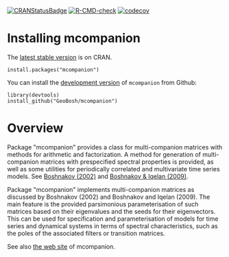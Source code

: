 [![CRANStatusBadge](http://www.r-pkg.org/badges/version/mcompanion)](https://cran.r-project.org/package=mcompanion)
[![R-CMD-check](https://github.com/GeoBosh/mcompanion/actions/workflows/R-CMD-check.yaml/badge.svg)](https://github.com/GeoBosh/mcompanion/actions/workflows/R-CMD-check.yaml)
[![codecov](https://codecov.io/gh/GeoBosh/mcompanion/branch/master/graph/badge.svg?token=8DPALQF8DY)](https://app.codecov.io/gh/GeoBosh/mcompanion)

# Installing mcompanion

The [latest stable version](https://cran.r-project.org/package=mcompanion) is on
CRAN.

    install.packages("mcompanion")

You can install the [development version](https://github.com/GeoBosh/mcompanion) of
`mcompanion` from Github:

    library(devtools)
    install_github("GeoBosh/mcompanion")


# Overview


Package "mcompanion" provides a class for multi-companion matrices with methods
for arithmetic and factorization.  A method for generation of multi-companion
matrices with prespecified spectral properties is provided, as well as some
utilities for periodically correlated and multivariate time series models. See
[Boshnakov (2002)](https://dx.doi.org/10.1016/S0024-3795(01)00475-X) and
[Boshnakov & Iqelan (2009)](https://dx.doi.org/10.1111/j.1467-9892.2009.00617.x).

Package "mcompanion" implements multi-companion matrices as discussed by
Boshnakov (2002) and Boshnakov and Iqelan (2009).  The main feature is the
provided parsimonious parameterisation of such matrices based on their
eigenvalues and the seeds for their eigenvectors.  This can be used for
specification and parameterisation of models for time series and dynamical
systems in terms of spectral characteristics, such as the poles of the
associated filters or transition matrices.

See also [the web site](https://geobosh.github.io/mcompanion/) of mcompanion.

